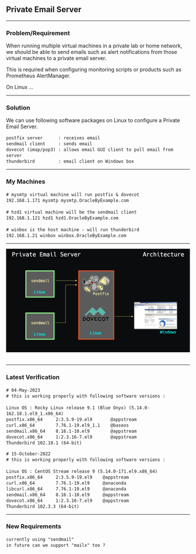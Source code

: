 ## Private Email Server

---

### Problem/Requirement

When running multiple virtual machines in a private lab or home network, we should be able to send emails such as alert notifications from those virtual machines to a private email server.

This is required when configuring monitoring scripts or products such as Prometheus AlertManager.

On Linux ...

---

### Solution

We can use following software packages on Linux to configure a Private Email Server.

```
postfix server      : receives email
sendmail client     : sends email
dovecot (imap/pop3) : allows email GUI client to pull email from server
thunderbird         : email client on Windows box
```

---

### My Machines

```
# mysmtp virtual machine will run postfix & dovecot
192.168.1.171 mysmtp mysmtp.OracleByExample.com

# hzd1 virtual machine will be the sendmail client
192.168.1.121 hzd1 hzd1.OracleByExample.com

# winbox is the host machine - will run thunderbird
192.168.1.21 winbox winbox.OracleByExample.com

```

---

![Private_Email_Server_00_Arch.jpg](https://github.com/sarma1807/Private_Email_Server/blob/main/Screenshots/Private_Email_Server_00_Arch.jpg) <br><br>

---

### Latest Verification

```
# 04-May-2023
# this is working properly with following software versions :

Linux OS : Rocky Linux release 9.1 (Blue Onyx) (5.14.0-162.18.1.el9_1.x86_64)
postfix.x86_64     2:3.5.9-19.el9       @appstream
curl.x86_64        7.76.1-19.el9_1.1    @baseos
sendmail.x86_64    8.16.1-10.el9        @appstream
dovecot.x86_64     1:2.3.16-7.el9       @appstream
Thunderbird 102.10.1 (64-bit)
```

```
# 15-October-2022
# this is working properly with following software versions :

Linux OS : CentOS Stream release 9 (5.14.0-171.el9.x86_64)
postfix.x86_64     2:3.5.9-19.el9    @appstream
curl.x86_64        7.76.1-19.el9     @anaconda
libcurl.x86_64     7.76.1-19.el9     @anaconda
sendmail.x86_64    8.16.1-10.el9     @appstream
dovecot.x86_64     1:2.3.16-7.el9    @appstream
Thunderbird 102.3.3 (64-bit)
```

---

### New Requirements
```
currently using "sendmail"
in future can we support "mailx" too ?
```
